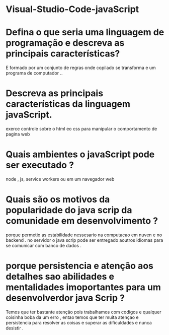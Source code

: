 # Visual-Studio-Code-javaScript

# Defina o que seria uma linguagem de programação e descreva as principais características?
E formado por um conjunto de regras onde copilado se transforma e um programa de computador  ..

# Descreva as principais características da linguagem javaScript.
exerce controle sobre o html eo css para manipular  o comportamento de pagina web

# Quais ambientes o javaScript  pode ser executado ?
node , js, service workers ou em um navegador web

# Quais são os motivos  da popularidade do java scrip da comunidade em desenvolvimento ?
porque permetio as estabilidade nessesario na computacao em nuven e no backend . no servidor o java scrip pode ser entregado aoutros idiomas para se comunicar com banco de dados .

# porque persistencia e atenção aos detalhes sao abilidades e mentalidades imoportantes para um desenvolverdor java Scrip ?

Temos que ter bastante atenção pois trabalhamos com codigos e qualquer coisinha boba da um erro , entao temos que ter muita atençao e persistencia para resolver as coisas e superar as dificuldades e nunca desistir .  

